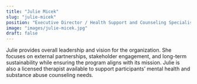 ```yaml
---
title: "Julie Micek"
slug: "julie-micek"
position: "Executive Director / Health Support and Counseling Specialist"
image: "images/julie-micek.jpg"
draft: false
---
```


Julie provides overall leadership and vision for the organization. She focuses on external partnerships, stakeholder engagement, and long-term sustainability while ensuring the program aligns with its mission. Julie is also a licensed therapist available to support participants’ mental health and substance abuse counseling needs.

